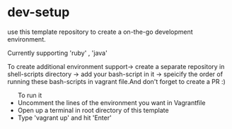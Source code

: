 # dev-setup

use this template repository to create a on-the-go development environment.

Currently supporting 'ruby' , 'java'

To create additional environment support-> create a separate repository in shell-scripts directory -> add your bash-script in it ->
speicify the order of running these bash-scripts in vagrant file.And don't forget to create a PR :)

<ul>To run it
<li>Uncomment the lines of the environment you want in Vagrantfile</li>
<li>Open up a terminal in root directory of this template</li>
<li>Type 'vagrant up' and hit 'Enter'</li>
</ul>
